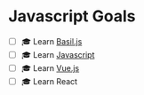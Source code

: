# Javascript Goals

- [ ] :mortar_board: Learn [Basil.js](https://github.com/Wisembly/basil.js)
- [ ] :mortar_board: Learn [Javascript](https://github.com/getify/You-Dont-Know-JS)
- [ ] :mortar_board: Learn [Vue.js](https://vuejs.org/)
- [ ] :mortar_board: Learn React

